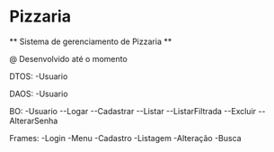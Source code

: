 # Pizzaria
** Sistema de gerenciamento de Pizzaria **

@ Desenvolvido até o momento

DTOS:
-Usuario

DAOS:
-Usuario

BO:
-Usuario
--Logar
--Cadastrar
--Listar
--ListarFiltrada
--Excluir
--AlterarSenha

Frames:
-Login
-Menu
-Cadastro
-Listagem
-Alteração
-Busca
